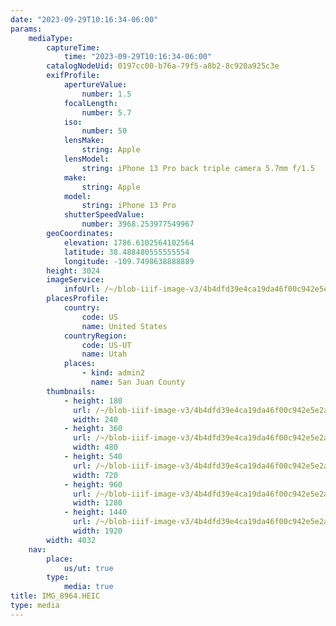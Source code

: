 ```yaml
---
date: "2023-09-29T10:16:34-06:00"
params:
    mediaType:
        captureTime:
            time: "2023-09-29T10:16:34-06:00"
        catalogNodeUid: 0197cc00-b76a-79f5-a8b2-8c920a925c3e
        exifProfile:
            apertureValue:
                number: 1.5
            focalLength:
                number: 5.7
            iso:
                number: 50
            lensMake:
                string: Apple
            lensModel:
                string: iPhone 13 Pro back triple camera 5.7mm f/1.5
            make:
                string: Apple
            model:
                string: iPhone 13 Pro
            shutterSpeedValue:
                number: 3968.253977549967
        geoCoordinates:
            elevation: 1786.6102564102564
            latitude: 38.488480555555554
            longitude: -109.7498638888889
        height: 3024
        imageService:
            infoUrl: /~/blob-iiif-image-v3/4b4dfd39e4ca19da46f00c942e5e2a8288f47ad06274a3aa7ddca9cb7ef8eae2/info.json
        placesProfile:
            country:
                code: US
                name: United States
            countryRegion:
                code: US-UT
                name: Utah
            places:
                - kind: admin2
                  name: San Juan County
        thumbnails:
            - height: 180
              url: /~/blob-iiif-image-v3/4b4dfd39e4ca19da46f00c942e5e2a8288f47ad06274a3aa7ddca9cb7ef8eae2/full/240%2C180/0/default.jpg
              width: 240
            - height: 360
              url: /~/blob-iiif-image-v3/4b4dfd39e4ca19da46f00c942e5e2a8288f47ad06274a3aa7ddca9cb7ef8eae2/full/480%2C360/0/default.jpg
              width: 480
            - height: 540
              url: /~/blob-iiif-image-v3/4b4dfd39e4ca19da46f00c942e5e2a8288f47ad06274a3aa7ddca9cb7ef8eae2/full/720%2C540/0/default.jpg
              width: 720
            - height: 960
              url: /~/blob-iiif-image-v3/4b4dfd39e4ca19da46f00c942e5e2a8288f47ad06274a3aa7ddca9cb7ef8eae2/full/1280%2C960/0/default.jpg
              width: 1280
            - height: 1440
              url: /~/blob-iiif-image-v3/4b4dfd39e4ca19da46f00c942e5e2a8288f47ad06274a3aa7ddca9cb7ef8eae2/full/1920%2C1440/0/default.jpg
              width: 1920
        width: 4032
    nav:
        place:
            us/ut: true
        type:
            media: true
title: IMG_8964.HEIC
type: media
---
```

